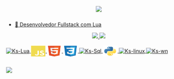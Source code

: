 
<h1 align="center">
  <a href="https://github.com/Kauanzinho19">
 <img src="https://readme-typing-svg.herokuapp.com/?lines=Olá+👋;Me+chamo+Kauan+Sabino;Tenho+19+anos...;amante+da+tecnologia!&center=true&size=25">
</h1>

- 🔭 Desenvolvedor Fullstack com Lua


<div align="center">
  <img height="180em" src="https://github-readme-stats.vercel.app/api?username=Kauanzinho19&show_icons=true&theme=dracula&include_all_commits=true&count_private=true"/>
  <img height="180em" src="https://github-readme-stats.vercel.app/api/top-langs/?username=Kauanzinho19&layout=compact&langs_count=7&theme=dracula"/>
</div>

<div style="display: inline_block"><br>
  <img align="center" alt="Ks-Lua" height="30" width="40" src="https://cdn.jsdelivr.net/gh/devicons/devicon/icons/lua/lua-original.svg">
  <img align="center" alt="Ks-Js" height="30" width="40" src="https://raw.githubusercontent.com/devicons/devicon/master/icons/javascript/javascript-plain.svg">
  <img align="center" alt="Ks-HTML" height="30" width="40" src="https://raw.githubusercontent.com/devicons/devicon/master/icons/html5/html5-original.svg">
  <img align="center" alt="Ks-CSS" height="30" width="40" src="https://raw.githubusercontent.com/devicons/devicon/master/icons/css3/css3-original.svg">
 <img align="center" alt="Ks-Sql" height="30" width="40" src="https://cdn.jsdelivr.net/gh/devicons/devicon/icons/mysql/mysql-original.svg">
  <img align="center" alt="Ks-Python" height="30" width="40" src="https://raw.githubusercontent.com/devicons/devicon/master/icons/python/python-original.svg">
  <img align="center" alt="Ks-linux" height="30" width="40" src="https://cdn.jsdelivr.net/gh/devicons/devicon/icons/linux/linux-original.svg">
  <img align="center" alt="Ks-wn" height="30" width="40" src="https://cdn.jsdelivr.net/gh/devicons/devicon/icons/windows8/windows8-original.svg">     
</div>
  
  ##

<div> 
 <a href="https://discord.gg/gHyxDunxNz" target="_blank"><img src="https://img.shields.io/badge/Discord-7289DA?style=for-the-badge&logo=discord&logoColor=white" target="_blank"></a> 
 
</div> 

